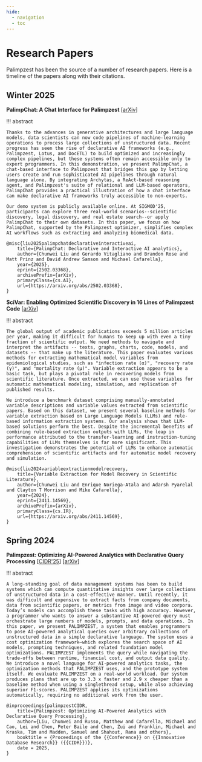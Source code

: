 ```yaml
---
hide:
  - navigation
  - toc
---
```


Research Papers
===============

Palimpzest has been the source of a number of research papers. Here is a timeline of the papers along with their citations.

Winter 2025
-----------
**PalimpChat: A Chat Interface for Palimpzest** [[arXiv](https://arxiv.org/abs/2502.03368)]

!!! abstract

    Thanks to the advances in generative architectures and large language models, data scientists can now code pipelines of machine-learning operations to process large collections of unstructured data. Recent progress has seen the rise of declarative AI frameworks (e.g., Palimpzest, Lotus, and DocETL) to build optimized and increasingly complex pipelines, but these systems often remain accessible only to expert programmers. In this demonstration, we present PalimpChat, a chat-based interface to Palimpzest that bridges this gap by letting users create and run sophisticated AI pipelines through natural language alone. By integrating Archytas, a ReAct-based reasoning agent, and Palimpzest's suite of relational and LLM-based operators, PalimpChat provides a practical illustration of how a chat interface can make declarative AI frameworks truly accessible to non-experts.

    Our demo system is publicly available online. At SIGMOD'25, participants can explore three real-world scenarios--scientific discovery, legal discovery, and real estate search--or apply PalimpChat to their own datasets. In this paper, we focus on how PalimpChat, supported by the Palimpzest optimizer, simplifies complex AI workflows such as extracting and analyzing biomedical data.

```
@misc{liu2025palimpchatdeclarativeinteractiveai,
    title={PalimpChat: Declarative and Interactive AI analytics}, 
    author={Chunwei Liu and Gerardo Vitagliano and Brandon Rose and Matt Prinz and David Andrew Samson and Michael Cafarella},
    year={2025},
    eprint={2502.03368},
    archivePrefix={arXiv},
    primaryClass={cs.AI},
    url={https://arxiv.org/abs/2502.03368}, 
}
```

**SciVar: Enabling Optimized Scientific Discovery in 16 Lines of Palimpzest Code** [[arXiv](https://arxiv.org/abs/2411.14569)]

!!! abstract

    The global output of academic publications exceeds 5 million articles per year, making it difficult for humans to keep up with even a tiny fraction of scientific output. We need methods to navigate and interpret the artifacts -- texts, graphs, charts, code, models, and datasets -- that make up the literature. This paper evaluates various methods for extracting mathematical model variables from epidemiological studies, such as "infection rate (α)", "recovery rate (γ)", and "mortality rate (μ)". Variable extraction appears to be a basic task, but plays a pivotal role in recovering models from scientific literature. Once extracted, we can use these variables for automatic mathematical modeling, simulation, and replication of published results.
    
    We introduce a benchmark dataset comprising manually-annotated variable descriptions and variable values extracted from scientific papers. Based on this dataset, we present several baseline methods for variable extraction based on Large Language Models (LLMs) and rule-based information extraction systems. Our analysis shows that LLM-based solutions perform the best. Despite the incremental benefits of combining rule-based extraction outputs with LLMs, the leap in performance attributed to the transfer-learning and instruction-tuning capabilities of LLMs themselves is far more significant. This investigation demonstrates the potential of LLMs to enhance automatic comprehension of scientific artifacts and for automatic model recovery and simulation.

```
@misc{liu2024variableextractionmodelrecovery,
    title={Variable Extraction for Model Recovery in Scientific Literature}, 
    author={Chunwei Liu and Enrique Noriega-Atala and Adarsh Pyarelal and Clayton T Morrison and Mike Cafarella},
    year={2024},
    eprint={2411.14569},
    archivePrefix={arXiv},
    primaryClass={cs.IR},
    url={https://arxiv.org/abs/2411.14569}, 
}
```

Spring 2024
-----------
**Palimpzest: Optimizing AI-Powered Analytics with Declarative Query Processing** [[CIDR'25](https://www.vldb.org/cidrdb/papers/2025/p12-liu.pdf)] [[arXiv](https://arxiv.org/abs/2405.14696)]

!!! abstract

    A long-standing goal of data management systems has been to build systems which can compute quantitative insights over large collections of unstructured data in a cost-effective manner. Until recently, it was difficult and expensive to extract facts from company documents, data from scientific papers, or metrics from image and video corpora. Today’s models can accomplish these tasks with high accuracy. However, a programmer who wants to answer a substantive AI-powered query must orchestrate large numbers of models, prompts, and data operations. In this paper, we present PALIMPZEST, a system that enables programmers to pose AI-powered analytical queries over arbitrary collections of unstructured data in a simple declarative language. The system uses a cost optimization framework—which explores the search space of AI models, prompting techniques, and related foundation model optimizations. PALIMPZEST implements the query while navigating the trade-offs between runtime, financial cost, and output data quality. We introduce a novel language for AI-powered analytics tasks, the optimization methods that PALIMPZEST uses, and the prototype system itself. We evaluate PALIMPZEST on a real-world workload. Our system produces plans that are up to 3.3 x faster and 2.9 x cheaper than a baseline method when using a singlethread setup, while also achieving superior F1-scores. PALIMPZEST applies its optimizations automatically, requiring no additional work from the user.

```
@inproceedings{palimpzestCIDR,
    title={Palimpzest: Optimizing AI-Powered Analytics with Declarative Query Processing},
    author={Liu, Chunwei and Russo, Matthew and Cafarella, Michael and Cao, Lei and Chen, Peter Baile and Chen, Zui and Franklin, Michael and Kraska, Tim and Madden, Samuel and Shahout, Rana and others},
    booktitle = {Proceedings of the {{Conference}} on {{Innovative Database Research}} ({{CIDR}})},
    date = 2025,
}
```